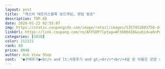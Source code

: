 ```yaml
---
layout: post 
title:  "캐스비 테트리스블록 보드게임, 랜덤 발송" 
description: TOP.68 
date: 2020-01-22 02:55:07 
img: https://static.coupangcdn.com/image/retail/images/5357451893750-dc74a873-62b1-4571-a438-164de5be8a09.jpg 
linkUrl: https://link.coupang.com/re/AFFSDP?lptag=AF3600438&subid=ahnPublicAsk&pageKey=22018486&itemId=85791128&vendorItemId=3145940410&traceid=V0-113-1ee755e0ce1850bd 
categories: [1020] 
color: 212121 
rank: 68 
price: 8940 
author: Ask View Shop 
cont:  "●구매후기●<br/> and lt;사용후기 and gt;<br/>*<br/>4살 된 아들은 모양 상관 없이 넣기에만 집중해요^^<br/>7살 된 딸아이가 사달라고 하길래<br/>가격 : 7840원<br/>가격대비 괜찮아요.<br/> 애들이 재미있어하네요.<br/>^^<br/>가격대비 구성품은 그냥 쏘쏘 입니다<br/>가끔 조각이 들어가다 중간에 멈추기도 하고<br/>각 조각당 2~3개만 더 있엇어도 하는 아쉬움이 남습니다.<br/>.<br/><br/>교환해봤자 또 복불복일테니까 노랑블럭에 보라색 네임펜으로 칠해서 사용하는게 최선일거 같아요<br/>구입전에 상품후기를 많이 읽어봤어서, 색깔별로 블럭 조각 갯수가 들쭉날쭉 하다는걸 감안하고 샀어요.<br/><br/>구입한지 보름정도 됐는데 결국 조각 2개를 잃어버렸네요<br/>그렇게되면 손가락으로 입구를 더 벌려서 두드리면 나오더라구요<br/>꽉 채우기도 하니 재밌더라구요<br/>다행히 보드게임 대부분 잘 갖고 놀고 좋아합니다<br/>대부분의 보드게임 가격들을 생각하면 만원 미만의 제품이면서 쉽게 재밌게 놀수있다는 것이 장점이고 간단한 게임을 찾으신다면 구매하셔도 좋을꺼 같습니다 ^^<br/>더이상 없어지지 않도록 주의해야겠어요<br/>모양만 맞게 넣어가면서 하는게 게임 진행이 더 잘 될듯해요.<br/>.<br/>^^<br/>박스 내부와 외부에 따로 설명서나 구성품 안내는 없습니다.<br/><br/>블럭 넣고 뺄때 빡빡한 부분이 있으면 테트리스틀에 조여진 나사를 조금 느슨하게 풀어주고, 나사 분실 방지용으로 나사구멍  위에 스카치 테이프 살짝 붙여서 쓰니 괜찮아요.<br/>이래저래 손이 많이 가긴 하는데ㅋㅋ<br/>색 구분하지 않고 두세명이서 순서대로 돌아가면서 주사위 굴리고,<br/>색깔별로 나눠서 게임 하기에는 조각수가 애매하네요.<br/>^^;;<br/>색깔별로 넣어 모양도 만들어보고<br/>시간 가는 줄 모르고 딸과 함께 놀았는데<br/>신나게 주문했습니다<br/>아들이 자꾸 휴대폰 게임을 하고 싶어해 보드게임을 종류별로 구매중입니다<br/>아이가 잘 안들어간다며 눌러 넣은 조각들을 빼느라 애먹어서 이리저리해보니 저 방법으로 하면 거의 걸리지 않고 나옵니다<br/>어린아이에겐 손으로 갖고 노는 장난감이 최고라 여겨 저도 같이 핸드폰 자제하며 지내고 있습니다<br/>워킹맘이라 휴일, 퇴근후는 아이에게 최대한 시간을 쓰는데 이거 받고 내리 2시간 앉아서 했습니다~ ㅋ<br/>작은 조각들은 잃어버리기 쉬우니 관리를 잘해야 할 것 같아요<br/>잘못 들어가서 그런건지 껴서 뒤집어도 안나오기도 합니다<br/>저도 어릴 적에 컴퓨터 게임으로 즐겨했던 기억이 나서<br/>제가 받은건 보라색 2조각 대신 노란색 2조각이 잘못 들어온거 같아용.<br/>^^;;<br/>조각 몇개만 색이 달라 (투명 , 불투명 )아이가 왜 이렇냐 묻길래 담다가 섞였나보다 했습니다 .<br/>.<br/>가지고 노는것엔 지장없으나 아이눈에도 다른게 잘 보이나봅니다<br/>조각이 매우 작은편이니 어린동생이 있는 경우라면 조심해야 할거같습니다<br/>조각이 작아서 가구 밑으로 들어갔거나<br/>주사위 역시 작은편이고 투명이라 잘 안보이는 건 .<br/>.<br/>  살짝 아쉽습니다<br/>주사위 하나, 테트리스 틀 하나, 블럭 총70피스 들어있어요.<br/><br/>주사위를 굴려 나오는 조각들로 채워넣다 보니 살짝 아쉽게 조각이 부족해지기도 합니다<br/>처음에 껴서 안나올 때는 어찌할 줄 몰라 당황했어요~<br/>처음엔 70개 있었는데 지금은 68개에요<br/>청소기에 빨려들어 갔을 것 같아요ㅠㅠ<br/>추가 사용후기<br/>캡쳐된 쿠팡 상품설명에 색상별로 나누라는 내용이 있는걸 보면 분명 색상별로 동일한 조각으로 들어가있어야 게임이 될텐데 말이죠.<br/><br/>틀에 조각을 넣을때 유난히 뻑뻑한 느낌이 드는 경우엔 조각을 뒤집거나 같은모양의 다른조각을 넣어보면 잘 들어가지는 것들이 있습니다<br/>티비 밑 서랍장을 옮겨 청소했더니 몇개 찾았지만<br/>플라스틱으로 된 조각들 7가지 모양 10개씩 딱 70피스입니다<br/> and lt;사용후기 and gt;<br/>*<br/>4살 된 아들은 모양 상관 없이 넣기에만 집중해요^^<br/>7살 된 딸아이가 사달라고 하길래<br/>가격 : 7840원<br/>가격대비 괜찮아요.<br/> 애들이 재미있어하네요.<br/>^^<br/>가격대비 구성품은 그냥 쏘쏘 입니다<br/>가끔 조각이 들어가다 중간에 멈추기도 하고<br/>각 조각당 2~3개만 더 있엇어도 하는 아쉬움이 남습니다.<br/>.<br/><br/>교환해봤자 또 복불복일테니까 노랑블럭에 보라색 네임펜으로 칠해서 사용하는게 최선일거 같아요<br/>구입전에 상품후기를 많이 읽어봤어서, 색깔별로 블럭 조각 갯수가 들쭉날쭉 하다는걸 감안하고 샀어요.<br/><br/>구입한지 보름정도 됐는데 결국 조각 2개를 잃어버렸네요<br/>그렇게되면 손가락으로 입구를 더 벌려서 두드리면 나오더라구요<br/>꽉 채우기도 하니 재밌더라구요<br/>다행히 보드게임 대부분 잘 갖고 놀고 좋아합니다<br/>대부분의 보드게임 가격들을 생각하면 만원 미만의 제품이면서 쉽게 재밌게 놀수있다는 것이 장점이고 간단한 게임을 찾으신다면 구매하셔도 좋을꺼 같습니다 ^^<br/>더이상 없어지지 않도록 주의해야겠어요<br/>모양만 맞게 넣어가면서 하는게 게임 진행이 더 잘 될듯해요.<br/>.<br/>^^<br/>박스 내부와 외부에 따로 설명서나 구성품 안내는 없습니다.<br/><br/>블럭 넣고 뺄때 빡빡한 부분이 있으면 테트리스틀에 조여진 나사를 조금 느슨하게 풀어주고, 나사 분실 방지용으로 나사구멍  위에 스카치 테이프 살짝 붙여서 쓰니 괜찮아요.<br/>이래저래 손이 많이 가긴 하는데ㅋㅋ<br/>색 구분하지 않고 두세명이서 순서대로 돌아가면서 주사위 굴리고,<br/>색깔별로 나눠서 게임 하기에는 조각수가 애매하네요.<br/>^^;;<br/>색깔별로 넣어 모양도 만들어보고<br/>시간 가는 줄 모르고 딸과 함께 놀았는데<br/>신나게 주문했습니다<br/>아들이 자꾸 휴대폰 게임을 하고 싶어해 보드게임을 종류별로 구매중입니다<br/>아이가 잘 안들어간다며 눌러 넣은 조각들을 빼느라 애먹어서 이리저리해보니 저 방법으로 하면 거의 걸리지 않고 나옵니다<br/>어린아이에겐 손으로 갖고 노는 장난감이 최고라 여겨 저도 같이 핸드폰 자제하며 지내고 있습니다<br/>워킹맘이라 휴일, 퇴근후는 아이에게 최대한 시간을 쓰는데 이거 받고 내리 2시간 앉아서 했습니다~ ㅋ<br/>작은 조각들은 잃어버리기 쉬우니 관리를 잘해야 할 것 같아요<br/>잘못 들어가서 그런건지 껴서 뒤집어도 안나오기도 합니다<br/>저도 어릴 적에 컴퓨터 게임으로 즐겨했던 기억이 나서<br/>제가 받은건 보라색 2조각 대신 노란색 2조각이 잘못 들어온거 같아용.<br/>^^;;<br/>조각 몇개만 색이 달라 (투명 , 불투명 )아이가 왜 이렇냐 묻길래 담다가 섞였나보다 했습니다 .<br/>.<br/>가지고 노는것엔 지장없으나 아이눈에도 다른게 잘 보이나봅니다<br/>조각이 매우 작은편이니 어린동생이 있는 경우라면 조심해야 할거같습니다<br/>조각이 작아서 가구 밑으로 들어갔거나<br/>주사위 역시 작은편이고 투명이라 잘 안보이는 건 .<br/>.<br/>  살짝 아쉽습니다<br/>주사위 하나, 테트리스 틀 하나, 블럭 총70피스 들어있어요.<br/><br/>주사위를 굴려 나오는 조각들로 채워넣다 보니 살짝 아쉽게 조각이 부족해지기도 합니다<br/>처음에 껴서 안나올 때는 어찌할 줄 몰라 당황했어요~<br/>처음엔 70개 있었는데 지금은 68개에요<br/>청소기에 빨려들어 갔을 것 같아요ㅠㅠ<br/>추가 사용후기<br/>캡쳐된 쿠팡 상품설명에 색상별로 나누라는 내용이 있는걸 보면 분명 색상별로 동일한 조각으로 들어가있어야 게임이 될텐데 말이죠.<br/><br/>틀에 조각을 넣을때 유난히 뻑뻑한 느낌이 드는 경우엔 조각을 뒤집거나 같은모양의 다른조각을 넣어보면 잘 들어가지는 것들이 있습니다<br/>티비 밑 서랍장을 옮겨 청소했더니 몇개 찾았지만<br/>플라스틱으로 된 조각들 7가지 모양 10개씩 딱 70피스입니다<br/>" 
---
```

